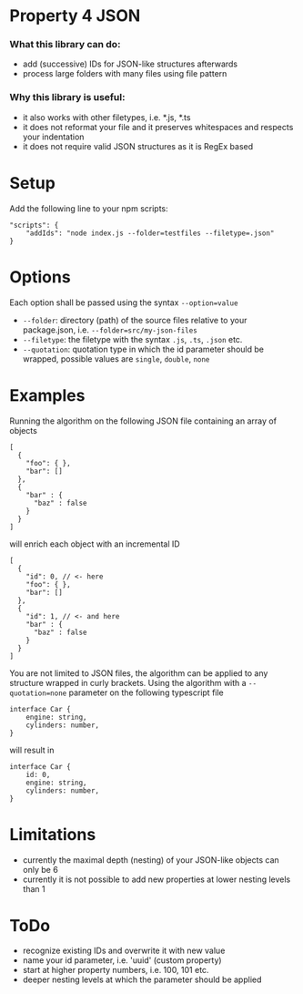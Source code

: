 # Property 4 JSON

### What this library can do:
* add (successive) IDs for JSON-like structures afterwards
* process large folders with many files using file pattern

### Why this library is useful:
* it also works with other filetypes, i.e. *.js, *.ts
* it does not reformat your file and it preserves whitespaces and respects your indentation
* it does not require valid JSON structures as it is RegEx based

# Setup

Add the following line to your npm scripts:
```
"scripts": {
    "addIds": "node index.js --folder=testfiles --filetype=.json"
}
```

# Options

Each option shall be passed using the syntax `--option=value`

* `--folder`: directory (path) of the source files relative to your package.json, i.e. `--folder=src/my-json-files`
* `--filetype`: the filetype with the syntax `.js`, `.ts`, `.json` etc.
* `--quotation`: quotation type in which the id parameter should be wrapped, possible values are `single`, `double`, `none`

# Examples

Running the algorithm on the following JSON file containing an array of objects

```
[
  {
    "foo": { },
    "bar": []
  },
  {
    "bar" : {
      "baz" : false
    }
  }
]
```

will enrich each object with an incremental ID

```
[
  {
    "id": 0, // <- here
    "foo": { },
    "bar": []
  },
  {
    "id": 1, // <- and here
    "bar" : {
      "baz" : false
    }
  }
]
```

You are not limited to JSON files, the algorithm can be applied to any structure wrapped in curly
brackets. Using the algorithm with a `--quotation=none` parameter on the following typescript file

```
interface Car {
    engine: string,
    cylinders: number,
}
```

will result in

```
interface Car {
    id: 0,
    engine: string,
    cylinders: number,
}
```

# Limitations

* currently the maximal depth (nesting) of your JSON-like objects can only be 6
* currently it is not possible to add new properties at lower nesting levels than 1

# ToDo

* recognize existing IDs and overwrite it with new value
* name your id parameter, i.e. 'uuid' (custom property)
* start at higher property numbers, i.e. 100, 101 etc.
* deeper nesting levels at which the parameter should be applied